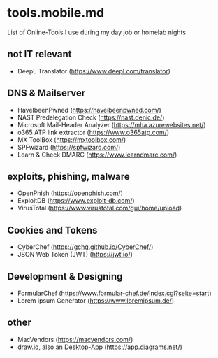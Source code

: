 # tools.mobile.md
List of Online-Tools I use during my day job or homelab nights

## not IT relevant
 - DeepL Translator (https://www.deepl.com/translator)
## DNS & Mailserver
 - HaveIbeenPwned (https://haveibeenpwned.com/)
 - NAST Predelegation Check (https://nast.denic.de/)
 - Microsoft Mail-Header Analyzer (https://mha.azurewebsites.net/)
 - o365 ATP link extractor (https://www.o365atp.com/)
 - MX ToolBox (https://mxtoolbox.com/)
 - SPFwizard (https://spfwizard.com/)
 - Learn & Check DMARC (https://www.learndmarc.com/)
## exploits, phishing, malware
 - OpenPhish (https://openphish.com/)
 - ExploitDB (https://www.exploit-db.com/)
 - VirusTotal (https://www.virustotal.com/gui/home/upload)
## Cookies and Tokens
 - CyberChef (https://gchq.github.io/CyberChef/)
 - JSON Web Token (JWT) (https://jwt.io/)
## Development & Designing
 - FormularChef (https://www.formular-chef.de/index.cgi?seite=start)
 - Lorem ipsum Generator (https://www.loremipsum.de/)
## other 
 - MacVendors (https://macvendors.com/)
 - draw.io, also an Desktop-App (https://app.diagrams.net/)
